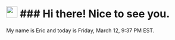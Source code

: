 <h1><img src="https://emojis.slackmojis.com/emojis/images/1531849430/4246/blob-sunglasses.gif?1531849430" width="30"/> ### Hi there! Nice to see you.</h1>

My name is Eric and today is Friday, March 12, 9:37 PM EST.
